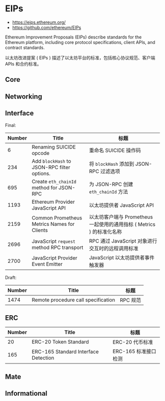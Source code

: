 # EIPs

- <https://eips.ethereum.org/>
- <https://github.com/ethereum/EIPs>

Ethereum Improvement Proposals (EIPs) describe standards for the Ethereum platform,
including core protocol specifications, client APIs, and contract standards.

以太坊改进提案 ( EIPs ) 描述了以太坊平台的标准，包括核心协议规范、客户端 APIs 和合约标准。

## Core

## Networking

## Interface

Final:

| Number | Title                                       | 标题                                                                  |
| ------ | ------------------------------------------- | --------------------------------------------------------------------- |
| 6      | Renaming SUICIDE opcode                     | 重命名 SUICIDE 操作码                                                 |
| 234    | Add `blockHash` to JSON-RPC filter options. | 将 `blockHash` 添加到 JSON-RPC 过滤选项                               |
| 695    | Create `eth_chainId` method for JSON-RPC    | 为 JSON-RPC 创建 `eth_chainId` 方法                                   |
| 1193   | Ethereum Provider JavaScript API            | 以太坊提供者 JavaScript API                                           |
| 2159   | Common Prometheus Metrics Names for Clients | 以太坊客户端与 Prometheus 一起使用的通用指标 ( Metrics ) 的标准化名称 |
| 2696   | JavaScript `request` method RPC transport   | RPC 通过 JavaScript 对象进行交互时的远程调用标准                      |
| 2700   | JavaScript Provider Event Emitter           | JavaScript 以太坊提供者事件触发器                                     |

Draft:

| Number | Title                               | 标题     |
| ------ | ----------------------------------- | -------- |
| 1474   | Remote procedure call specification | RPC 规范 |

## ERC

| Number | Title                                | 标题                 |
| ------ | ------------------------------------ | -------------------- |
| 20     | ERC-20 Token Standard                | ERC-20 代币标准      |
| 165    | ERC-165 Standard Interface Detection | ERC-165 标准接口检测 |

## Mate

## Informational
